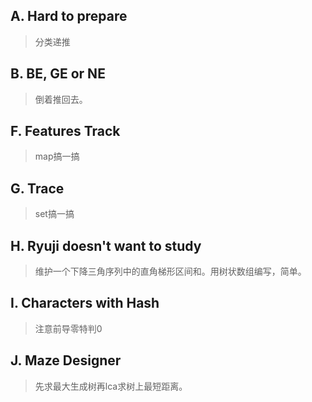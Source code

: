 ## A. Hard to prepare
>分类递推

##  B. BE, GE or NE
>倒着推回去。

##  F. Features Track
>map搞一搞

##  G. Trace
>set搞一搞

## H. Ryuji doesn't want to study
>维护一个下降三角序列中的直角梯形区间和。用树状数组编写，简单。

##  I. Characters with Hash
>注意前导零特判0

##  J. Maze Designer
>先求最大生成树再lca求树上最短距离。
